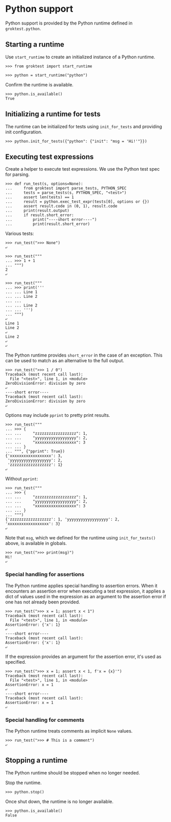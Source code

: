 # Python support

Python support is provided by the Python runtime defined in
`groktest.python`.

## Starting a runtime

Use `start_runtime` to create an initialized instance of a Python
runtime.

    >>> from groktest import start_runtime

    >>> python = start_runtime("python")

Confirm the runtime is available.

    >>> python.is_available()
    True

## Initializing a runtime for tests

The runtime can be initialized for tests using `init_for_tests` and
providing init configuration.

    >>> python.init_for_tests({"python": {"init": "msg = 'Hi!'"}})

## Executing test expressions

Create a helper to execute test expressions. We use the Python test spec
for parsing.

    >>> def run_test(s, options=None):
    ...     from groktest import parse_tests, PYTHON_SPEC
    ...     tests = parse_tests(s, PYTHON_SPEC, "<test>")
    ...     assert len(tests) == 1
    ...     result = python.exec_test_expr(tests[0], options or {})
    ...     assert result.code in (0, 1), result.code
    ...     print(result.output)
    ...     if result.short_error:
    ...         print("----short error----")
    ...         print(result.short_error)

Various tests:

    >>> run_test(">>> None")
    ⤶

    >>> run_test("""
    ... >>> 1 + 1
    ... """)
    2
    ⤶

    >>> run_test("""
    ... >>> print('''
    ... ... Line 1
    ... ... Line 2
    ... ...
    ... ... Line 2
    ... ... ''')
    ... """)
    ⤶
    Line 1
    Line 2
    ⤶
    Line 2
    ⤶
    ⤶

The Python runtime provides `short_error` in the case of an exception.
This can be used to match as an alternative to the full output.

    >>> run_test(">>> 1 / 0")
    Traceback (most recent call last):
      File "<test>", line 1, in <module>
    ZeroDivisionError: division by zero
    ⤶
    ----short error----
    Traceback (most recent call last):
    ZeroDivisionError: division by zero
    ⤶

Options may include `pprint` to pretty print results.

    >>> run_test("""
    ... >>> {
    ... ...     "zzzzzzzzzzzzzzzzzz": 1,
    ... ...     "yyyyyyyyyyyyyyyyyy": 2,
    ... ...     "xxxxxxxxxxxxxxxxxx": 3
    ... ... }
    ... """, {"pprint": True})
    {'xxxxxxxxxxxxxxxxxx': 3,
     'yyyyyyyyyyyyyyyyyy': 2,
     'zzzzzzzzzzzzzzzzzz': 1}
    ⤶

Without `pprint`:

    >>> run_test("""
    ... >>> {
    ... ...     "zzzzzzzzzzzzzzzzzz": 1,
    ... ...     "yyyyyyyyyyyyyyyyyy": 2,
    ... ...     "xxxxxxxxxxxxxxxxxx": 3
    ... ... }
    ... """)
    {'zzzzzzzzzzzzzzzzzz': 1, 'yyyyyyyyyyyyyyyyyy': 2, 'xxxxxxxxxxxxxxxxxx': 3}
    ⤶

Note that `msg`, which we defined for the runtime using
`init_for_tests()` above, is available in globals.

    >>> run_test(">>> print(msg)")
    Hi!
    ⤶

### Special handling for assertions

The Python runtime applies special handling to assertion errors. When it
encounters an assertion error when executing a test expression, it
applies a dict of values used in the expression as an argument to the
assertion error if one has not already been provided.

    >>> run_test(">>> x = 1; assert x < 1")
    Traceback (most recent call last):
      File "<test>", line 1, in <module>
    AssertionError: {'x': 1}
    ⤶
    ----short error----
    Traceback (most recent call last):
    AssertionError: {'x': 1}
    ⤶

If the expression provides an argument for the assertion error, it's
used as specified.

    >>> run_test(">>> x = 1; assert x < 1, f'x = {x}'")
    Traceback (most recent call last):
      File "<test>", line 1, in <module>
    AssertionError: x = 1
    ⤶
    ----short error----
    Traceback (most recent call last):
    AssertionError: x = 1
    ⤶

### Special handling for comments

The Python runtime treats comments as implicit `None` values.

    >>> run_test(">>> # This is a comment")
    ⤶

## Stopping a runtime

The Python runtime should be stopped when no longer needed.

Stop the runtime.

    >>> python.stop()

Once shut down, the runtime is no longer available.

    >>> python.is_available()
    False
